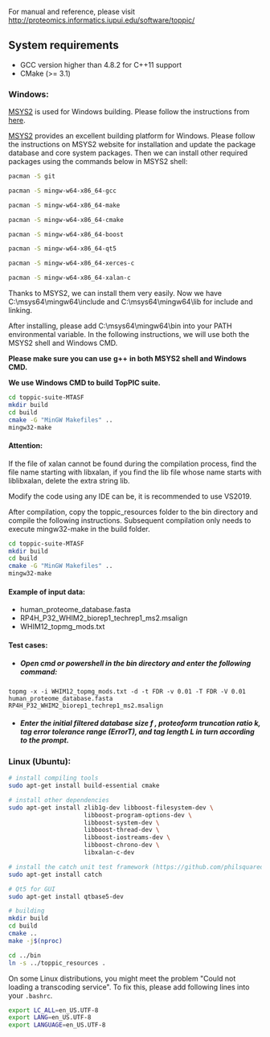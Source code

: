 For manual and reference, please visit http://proteomics.informatics.iupui.edu/software/toppic/

## System requirements

* GCC version higher than 4.8.2 for C++11 support
* CMake (>= 3.1)

### Windows:

[MSYS2](http://www.msys2.org/) is used for Windows building. Please follow the instructions from [here](doc/windows_build.md).

[MSYS2](http://www.msys2.org/) provides an excellent building platform for Windows. Please follow the instructions on MSYS2 website for installation and update the package database and core system packages. Then we can install other required packages using the commands below in MSYS2 shell:

```sh
pacman -S git

pacman -S mingw-w64-x86_64-gcc

pacman -S mingw-w64-x86_64-make

pacman -S mingw-w64-x86_64-cmake

pacman -S mingw-w64-x86_64-boost

pacman -S mingw-w64-x86_64-qt5

pacman -S mingw-w64-x86_64-xerces-c

pacman -S mingw-w64-x86_64-xalan-c
```

Thanks to MSYS2, we can install them very easily. Now we have C:\msys64\mingw64\include and C:\msys64\mingw64\lib for include and linking.

After installing, please add C:\msys64\mingw64\bin into your PATH environmental variable. In the following instructions, we will use both the MSYS2 shell and Windows CMD.

**Please make sure you can use** **g++** **in both MSYS2 shell and Windows CMD.**

**We use Windows CMD to build TopPIC suite.**

```sh
cd toppic-suite-MTASF
mkdir build
cd build
cmake -G "MinGW Makefiles" ..
mingw32-make
```

#### Attention:

If the file of xalan cannot be found during the compilation process, find the file name starting with libxalan, if you find the lib file whose name starts with liblibxalan, delete the extra string lib.

Modify the code using any IDE can be, it is recommended to use VS2019.

After compilation, copy the toppic_resources folder to the bin directory and compile the following instructions. Subsequent compilation only needs to execute mingw32-make in the build folder.

```sh
cd toppic-suite-MTASF
mkdir build
cd build
cmake -G "MinGW Makefiles" ..
mingw32-make
```

#### Example of input data:

- human_proteome_database.fasta
- RP4H_P32_WHIM2_biorep1_techrep1_ms2.msalign
- WHIM12_topmg_mods.txt

#### Test cases:

- ##### Open cmd or powershell in the bin directory and enter the following command:

```
topmg -x -i WHIM12_topmg_mods.txt -d -t FDR -v 0.01 -T FDR -V 0.01 human_proteome_database.fasta RP4H_P32_WHIM2_biorep1_techrep1_ms2.msalign
```

- ##### Enter the initial filtered database size  *f* , proteoform truncation ratio *k*, tag error tolerance range (ErrorT), and tag length *L* in turn according to the prompt.



### Linux (Ubuntu):

```sh
# install compiling tools
sudo apt-get install build-essential cmake

# install other dependencies
sudo apt-get install zlib1g-dev libboost-filesystem-dev \
                     libboost-program-options-dev \
                     libboost-system-dev \
                     libboost-thread-dev \
                     libboost-iostreams-dev \
                     libboost-chrono-dev \
                     libxalan-c-dev

# install the catch unit test framework (https://github.com/philsquared/Catch)
sudo apt-get install catch

# Qt5 for GUI
sudo apt-get install qtbase5-dev

# building
mkdir build
cd build
cmake ..
make -j$(nproc)

cd ../bin
ln -s ../toppic_resources .
```

On some Linux distributions, you might meet the problem "Could not loading a transcoding service".
To fix this, please add following lines into your `.bashrc`.

```sh
export LC_ALL=en_US.UTF-8
export LANG=en_US.UTF-8
export LANGUAGE=en_US.UTF-8
```

### 
